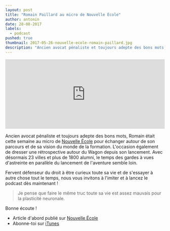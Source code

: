 ```yaml
---
layout: post
title: "Romain Paillard au micro de Nouvelle École"
author: antonin
date: 28-08-2017
labels:
  - podcast
pushed: true
thumbnail: 2017-05-26-nouvelle-ecole-romain-paillard.jpg
description: "Ancien avocat pénaliste et toujours adepte des bons mots, Romain était cette semaine au micro de Nouvelle École pour échanger autour de son parcours et de sa vision du monde de la formation."
---
```


<iframe width="100%" height="220" scrolling="no" frameborder="no" src="https://w.soundcloud.com/player/?url=https%3A//api.soundcloud.com/tracks/339827956&amp;auto_play=false&amp;hide_related=false&amp;show_comments=true&amp;show_user=true&amp;show_reposts=false&amp;visual=true"></iframe>

Ancien avocat pénaliste et toujours adepte des bons mots, Romain était cette semaine au micro de [Nouvelle École](http://nouvelleecole.org) pour échanger autour de son parcours et de sa vision du monde de la formation. L'occasion également de dresser une rétrospective autour du Wagon depuis son lancement. Avec désormais 23 villes et plus de 1800 alumni, le temps des gardes à vues d'astreinte en parallèle du lancement de l'aventure semble loin.

Fervent défenseur du droit à être curieux toute sa vie et de s'essayer à autre chose tout le temps, nous vous invitons à l'imiter et à lancez le podcast dès maintenant !

> Je pense que faire le même truc toute sa vie est assez mauvais pour la plasticité neuronale.

Bonne écoute !

- Article d'abord publié sur [Nouvelle École](http://nouvelleecole.org/ep-32-romain-paillard-le-droit-detre-curieux-toute-sa-vie/)
- Abonne-toi sur [iTunes](https://itunes.apple.com/fr/podcast/nouvelle-ecole/id1126434008?mt=2)